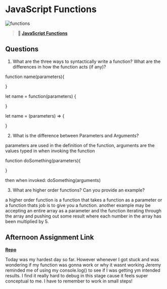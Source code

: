# JavaScript Functions

![functions](https://bcw.blob.core.windows.net/public/img/function-anatomy.jpg)

> **📖 [JavaScript Functions](https://codeworksacademy.com/fs-student-guide/resources/wk2/02-Functions)**

## Questions

1. What are the three ways to syntactically write a function? What are the differences in how the function acts (if any)?

function name(parameters){

}

let name = function(parameters) {

}

let name = (parameters) => {

}

2. What is the difference between Parameters and Arguments?

parameters are used in the definition of the function, arguments are the values typed in when invoking the function

function doSomething(parameters){

}

then when invoked:
doSomething(arguments)


3. What are higher order functions? Can you provide an example?

a higher order function is a function that takes a function as a parameter or a function thats job is to give you a function. another example may be accepting an entire array as a parameter and the function iterating through the array and pushing out some result where each number in the array has been multiplied by 5.

## Afternoon Assignment Link

**[Repo](https://github.com/TyHafen/warehouse-manager.git)**

Today was my hardest day so far. However whenever I got stuck and was wondering if my function was gonna work or why it wasnt working Jeremy reminded me of using my console.log() to see if I was getting ym intended results. I find it really hard to debug in this stage cause it feels super conceptual to me. I have to remember to work in small steps!